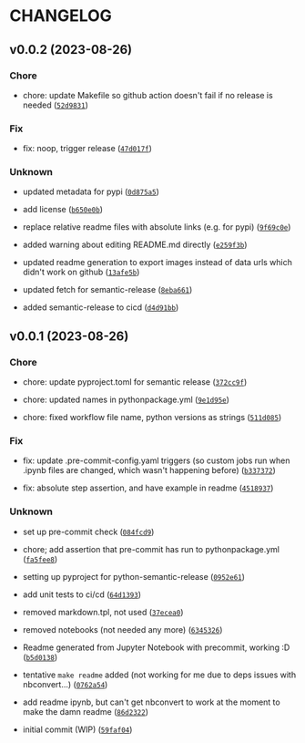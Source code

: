 # CHANGELOG



## v0.0.2 (2023-08-26)

### Chore

* chore: update Makefile so github action doesn&#39;t fail if no release is needed ([`52d9831`](https://github.com/sradc/lr_schedules/commit/52d983169e0b985ca8e18fea384d34b8c4485680))

### Fix

* fix: noop, trigger release ([`47d017f`](https://github.com/sradc/lr_schedules/commit/47d017f7a0f8a9b2dc8501ff992c4c7712c8a649))

### Unknown

* updated metadata for pypi ([`0d875a5`](https://github.com/sradc/lr_schedules/commit/0d875a528c91786d0083068e34b2ad3cf5c60722))

* add license ([`b650e0b`](https://github.com/sradc/lr_schedules/commit/b650e0bda256ee69c9c615544dd244c1b4ad8118))

* replace relative readme files with absolute links (e.g. for pypi) ([`9f69c0e`](https://github.com/sradc/lr_schedules/commit/9f69c0e16b0a813df85d726880a286e9803f8762))

* added warning about editing README.md directly ([`e259f3b`](https://github.com/sradc/lr_schedules/commit/e259f3b97d493417c1b60716b198e284339b22a7))

* updated readme generation to export images instead of data urls which didn&#39;t work on github ([`13afe5b`](https://github.com/sradc/lr_schedules/commit/13afe5bb0fdd517eb0dbbee6d98b4336858d8620))

* updated fetch for semantic-release ([`8eba661`](https://github.com/sradc/lr_schedules/commit/8eba661bfc4f9845521d159f4494275a45ae7ea2))

* added semantic-release to cicd ([`d4d91bb`](https://github.com/sradc/lr_schedules/commit/d4d91bb8dc51549ba424a1e00c6cf06b06733bcd))


## v0.0.1 (2023-08-26)

### Chore

* chore: update pyproject.toml for semantic release ([`372cc9f`](https://github.com/sradc/lr_schedules/commit/372cc9f6a3ff6260841081c4943ad616e41d3bcb))

* chore: updated names in pythonpackage.yml ([`9e1d95e`](https://github.com/sradc/lr_schedules/commit/9e1d95e9a8df257d35b27a6f2079111c73f5ea79))

* chore: fixed workflow file name, python versions as strings ([`511d085`](https://github.com/sradc/lr_schedules/commit/511d085bbc341d43265777b3e8318e393721c382))

### Fix

* fix: update .pre-commit-config.yaml triggers (so custom jobs run when .ipynb files are changed, which wasn&#39;t happening before) ([`b337372`](https://github.com/sradc/lr_schedules/commit/b33737205655c9e4b0638b6b5fb451050994435b))

* fix: absolute step assertion, and have example in readme ([`4518937`](https://github.com/sradc/lr_schedules/commit/451893705507d84eb2dfc837ddab9d83e4e5db3a))

### Unknown

* set up pre-commit check ([`084fcd9`](https://github.com/sradc/lr_schedules/commit/084fcd94a909c8588007995c821ed722d23bcef7))

* chore; add assertion that pre-commit has run to pythonpackage.yml ([`fa5fee8`](https://github.com/sradc/lr_schedules/commit/fa5fee88c1ba456f4cd651021e4b734f2a44bf09))

* setting up pyproject for python-semantic-release ([`0952e61`](https://github.com/sradc/lr_schedules/commit/0952e618eb79977b99618761bdc371956098e0ef))

* add unit tests to ci/cd ([`64d1393`](https://github.com/sradc/lr_schedules/commit/64d139300952ff3b0ccd8a5e55a19a678b716213))

* removed markdown.tpl, not used ([`37ecea0`](https://github.com/sradc/lr_schedules/commit/37ecea00074c9e1560841a21829087b6dc717882))

* removed notebooks (not needed any more) ([`6345326`](https://github.com/sradc/lr_schedules/commit/6345326c9293f1fcc2b6ca048996a2dbf9164409))

* Readme generated from Jupyter Notebook with precommit, working :D ([`b5d0138`](https://github.com/sradc/lr_schedules/commit/b5d01385f04dde040ca7a989285384bcb8406546))

* tentative `make readme` added (not working for me due to deps issues with nbconvert...) ([`0762a54`](https://github.com/sradc/lr_schedules/commit/0762a54e782cf93c6665cc8f130f5163d164b032))

* add readme ipynb, but can&#39;t get nbconvert to work at the moment to make the damn readme ([`86d2322`](https://github.com/sradc/lr_schedules/commit/86d23225d66b7d897410d965782007658333e5b5))

* initial commit (WIP) ([`59faf04`](https://github.com/sradc/lr_schedules/commit/59faf04caa9d828312be7e00f0206e6ee0c0d5e3))
